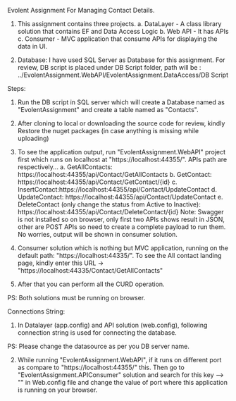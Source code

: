 Evolent Assignment For Managing Contact Details.

1. This assignment contains three projects.
	a. DataLayer - A class library solution that contains EF and Data Access Logic
	b. Web API - It has APIs
	c. Consumer - MVC application that consume APIs for displaying the data in UI.

2. Database:
	I have used SQL Server as Database for this assignment. For review, DB script is placed under DB Script folder, path will be : ../EvolentAssignment.WebAPI/EvolentAssignment.DataAccess/DB Script
	
Steps:

1. Run the DB script in SQL server which will create a Database named as "EvolentAssignment" and create a table named as "Contacts".

2. After cloning to local or downloading the source code for review, kindly Restore the nuget packages (in case anything is missing while uploading)

3. To see the application output, run "EvolentAssignment.WebAPI" project first which runs on localhost at "https://localhost:44355/".
	APIs path are respectively...
		a. GetAllContacts: https://localhost:44355/api/Contact/GetAllContacts
		b. GetContact: https://localhost:44355/api/Contact/GetContact/{id}
		c. InsertContact:https://localhost:44355/api/Contact/UpdateContact
		d. UpdateContact: https://localhost:44355/api/Contact/UpdateContact
		e. DeleteContact (only change the status from Active to Inactive): https://localhost:44355/api/Contact/DeleteContact/{id}
Note: Swagger is not installed so on browser, only first two APIs shows result in JSON, other are POST APIs so need to create a complete payload to run them. No worries, output will be shown in consumer solution.

4. Consumer solution which is nothing but MVC application, running on the default path: "https://localhost:44335/".
To see the All contact landing page, kindly enter this URL -> "https://localhost:44335/Contact/GetAllContacts"

5. After that you can perform all the CURD operation.

PS: Both solutions must be running on browser.

<!---------------------------------------------------------------------------------------------------------------------->

Connections String:

1. In Datalayer (app.config) and API solution (web.config), following connection string is used for connecting the database.
	
	<connectionStrings>
    <add name="EvolentAssignmentEntities" connectionString="metadata=res://*/ContactManager.csdl|res://*/ContactManager.ssdl|res://*/ContactManager.msl;provider=System.Data.SqlClient;provider connection string=&quot;data source=.\SQLEXPRESS;initial catalog=EvolentAssignment;integrated security=True;MultipleActiveResultSets=True;App=EntityFramework&quot;" providerName="System.Data.EntityClient" />
	</connectionStrings>
	
PS: Please change the datasource as per you DB server name.

2. While running "EvolentAssignment.WebAPI", if it runs on different port as compare to "https://localhost:44355/" this. Then go to "EvolentAssignment.APIConsumer" solution and search for this key --> "<add key="ServiceUrl" value="https://localhost:44355/"></add>" in Web.config file and change the value of port where this application is running on your browser.